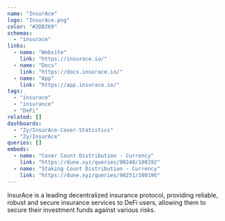 ```yaml
---
name: "InsurAce"
logo: "InsurAce.png"
color: "#2DB269"
schemas:
  - "insurace"
links:
  - name: "Website"
    link: "https://insurace.io/"
  - name: "Docs"
    link: "https://docs.insurace.io/"
  - name: "App"
    link: "https://app.insurace.io/"
tags:
  - "insurace"
  - "insurance"
  - "DeFi"
related: []
dashboards:
  - "Zy/InsurAce-Cover-Statistics"
  - "Zy/InsurAce"
queries: []
embeds:
  - name: "Cover Count Distribution - Currency"
    link: "https://dune.xyz/queries/90248/180192"
  - name: "Staking Count Distribution - Currency"
    link: "https://dune.xyz/queries/90251/180196"
---
```


InsurAce is a leading decentralized insurance protocol, providing reliable, robust and secure insurance services to DeFi users, allowing them to secure their investment funds against various risks.
